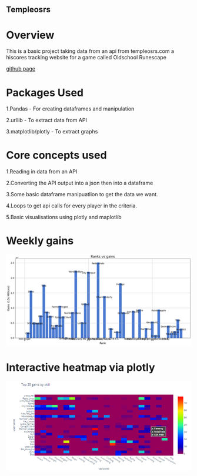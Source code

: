 ## Templeosrs

# Overview
This is a basic project taking data from an api from templeosrs.com a hiscores tracking website for a game called Oldschool Runescape

[github page](https://github.com/JackyKKHo/Templeosrs)

# Packages Used

1.Pandas - For creating dataframes and manipulation  

2.urllib - To extract data from API 

3.matplotlib/plotly - To extract graphs 

# Core concepts used

1.Reading in data from an API

2.Converting the API output into a json then into a dataframe

3.Some basic dataframe manipuatlion to get the data we want.

4.Loops to get api calls for every player in the criteria.

5.Basic visualisations using plotly and maplotlib




# Weekly gains

![](https://github.com/JackyKKHo/Templeosrs/blob/main/Images/download.png)

# Interactive heatmap via plotly

![](https://github.com/JackyKKHo/Templeosrs/blob/main/Images/heatmap.png)
